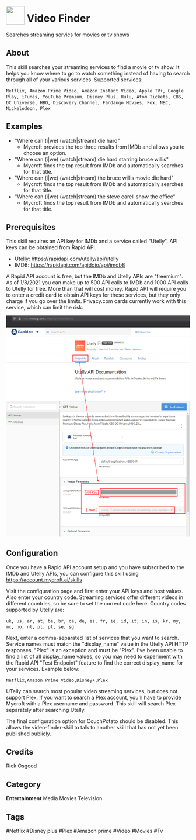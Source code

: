 # <img src="https://raw.githack.com/FortAwesome/Font-Awesome/master/svgs/solid/film.svg" card_color="#22A7F0" width="50" height="50" style="vertical-align:bottom"/> Video Finder
Searches streaming servics for movies or tv shows

## About
This skill searches your streaming services to find a movie or tv show. It helps you know where to go to watch something instead of having to search through all of your various services. Supported services:

    Netflix, Amazon Prime Video, Amazon Instant Video, Apple TV+, Google Play, iTunes, YouTube Premium, Disney Plus, Hulu, Atom Tickets, CBS, DC Universe, HBO, Discovery Channel, Fandango Movies, Fox, NBC, Nickelodeon, Plex

## Examples
* "Where can (i|we) (watch|stream) die hard"
  * Mycroft provides the top three results from IMDb and allows you to choose an option.
* "Where can (i|we) (watch|stream) die hard starring bruce willis"
  * Mycroft finds the top result from IMDb and automatically searches for that title.
* "Where can (i|we) (watch|stream) the bruce willis movie die hard"
  * Mycroft finds the top result from IMDb and automatically searches for that title.
* "Where can (i|we) (watch|stream) the steve carell show the office"
  * Mycroft finds the top result from IMDb and automatically searches for that title.

## Prerequisites
This skill requires an API key for IMDb and a service called "Utelly". API keys can be obtained from Rapid API.
- Utelly: https://rapidapi.com/utelly/api/utelly
- IMDB: https://rapidapi.com/apidojo/api/imdb8

A Rapid API account is free, but the IMDb and Utelly APIs are "freemium". As of 1/8/2021 you can make up to 500 API calls to IMDb and 1000 API calls to Utelly for free. More than that will cost money. Rapid API will require you to enter a credit card to obtain API keys for these services, but they only charge if you go over the limits. Privacy.com cards currently work with this service, which can limit the risk.

![](RapidAPI.png)

## Configuration
Once you have a Rapid API account setup and you have subscribed to the IMDb and Utelly APIs, you can configure this skill using https://account.mycroft.ai/skills

Visit the configuration page and first enter your API keys and host values. Also enter your country code. Streaming services offer different videos in different countries, so be sure to set the correct code here. Country codes supported by Utelly are:

    uk, us, ar, at, be, br, ca, de, es, fr, ie, id, it, in, is, kr, my, mx, no, nl, pl, pt, se, sg

Next, enter a comma-separated list of services that you want to search. Service names must match the "display_name" value in the Utelly API HTTP responses. "Plex" is an exception and must be "Plex". I've been unable to find a list of all display_name values, so you may need to experiment with the Rapid API "Test Endpoint" feature to find the correct display_name for your services. Example below:

    Netflix,Amazon Prime Video,Disney+,Plex

UTelly can search most popular video streaming services, but does not support Plex. If you want to search a Plex account, you'll have to provide Mycroft with a Plex username and password. This skill will search Plex separately after searching Utelly.

The final configuration option for CouchPotato should be disabled. This allows the video-finder-skill to talk to another skill that has not yet been published publicly.

## Credits
Rick Osgood

## Category
**Entertainment**
Media
Movies
Television

## Tags
#Netflix
#Disney plus
#Plex
#Amazon prime
#Video
#Movies
#Tv

